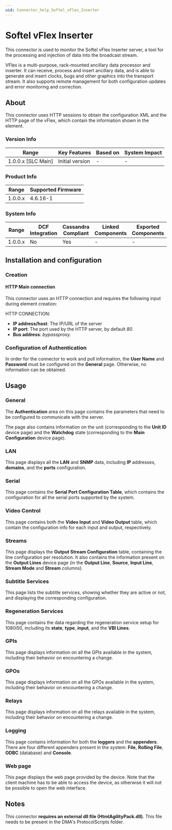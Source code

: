 ```yaml
---
uid: Connector_help_Softel_vFlex_Inserter
---
```


# Softel vFlex Inserter

This connector is used to monitor the Softel vFlex Inserter server, a tool for the processing and injection of data into the broadcast stream.

VFlex is a multi-purpose, rack-mounted ancillary data processor and inserter. It can receive, process and insert ancillary data, and is able to generate and insert clocks, bugs and other graphics into the transport stream. It also supports remote management for both configuration updates and error monitoring and correction.

## About

This connector uses HTTP sessions to obtain the configuration XML and the HTTP page of the vFlex, which contain the information shown in the element.

### Version Info

| Range                | Key Features     | Based on     | System Impact     |
|----------------------|------------------|--------------|-------------------|
| 1.0.0.x [SLC Main]   | Initial version  | -            | -                 |

### Product Info

| Range     | Supported Firmware     |
|-----------|------------------------|
| 1.0.0.x   | 4.6.16-1               |

### System Info

| Range     | DCF Integration     | Cassandra Compliant     | Linked Components     | Exported Components     |
|-----------|---------------------|-------------------------|-----------------------|-------------------------|
| 1.0.0.x   | No                  | Yes                     | -                     | -                       |

## Installation and configuration

### Creation

#### HTTP Main connection

This connector uses an HTTP connection and requires the following input during element creation:

HTTP CONNECTION:

- **IP address/host**: The IP/URL of the server
- **IP port**: The port used by the HTTP server, by default *80*.
- **Bus address**: *bypassproxy.*

### Configuration of Authentication

In order for the connector to work and poll information, the **User Name** and **Password** must be configured on the **General** page. Otherwise, no information can be obtained.

## Usage

### General

The **Authentication** area on this page contains the parameters that need to be configured to communicate with the server.

The page also contains information on the unit (corresponding to the **Unit ID** device page) and the **Watchdog** state (corresponding to the **Main Configuration** device page).

### LAN

This page displays all the **LAN** and **SNMP** data, including **IP** addresses, **domains**, and the **ports** configuration.

### Serial

This page contains the **Serial Port Configuration Table**, which contains the configuration for all the serial ports supported by the system.

### Video Control

This page contains both the **Video Input** and **Video Output** table, which contain the configuration info for each input and output, respectively.

### Streams

This page displays the **Output Stream Configuration** table, containing the line configuration per resolution. It also contains the information present on the **Output Lines** device page (in the **Output Line**, **Source**, **Input Line**, **Stream Mode** and **Stream** columns).

### Subtitle Services

This page lists the subtitle services, showing whether they are active or not, and displaying the corresponding configuration.

### Regeneration Services

This page contains the data regarding the regeneration service setup for 1080i50, including its **state**, **type**, **input**, and the **VBI Lines**.

### GPIs

This page displays information on all the GPIs available in the system, including their behavior on encountering a change.

### GPOs

This page displays information on all the GPOs available in the system, including their behavior on encountering a change.

### Relays

This page displays information on all the relays available in the system, including their behavior on encountering a change.

### Logging

This page contains information for both the **loggers** and the **appenders**. There are four different appenders present in the system: **File**, **Rolling File**, **ODBC** (database) and **Console**.

### Web page

This page displays the web page provided by the device. Note that the client machine has to be able to access the device, as otherwise it will not be possible to open the web interface.

## Notes

This connector **requires an external dll file (HtmlAgilityPack.dll)**. This file needs to be present in the DMA's ProtocolScripts folder.

